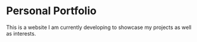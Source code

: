 # Personal Portfolio

This is a website I am currently developing to showcase my projects as well as interests.